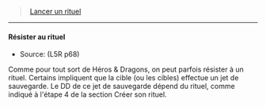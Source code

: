 ﻿---
!GenericItem
Name: Résister au rituel
Source: (L5R p68)
Id: l5r_rituals_hd.md#résister-au-rituel
ParentLink: l5r_rituals_hd.md#lancer-un-rituel
ParentName: Lancer un rituel
NameLevel: 4
Attributes:
  Name: Résister au rituel
  Markdown: >+
    #### <!--Name-->Résister au rituel<!--/Name-->


    - Source: <!--Source-->(L5R p68)<!--/Source-->


    Comme pour tout sort de Héros & Dragons, on peut parfois résister à un rituel. Certains impliquent que la cible (ou les cibles) effectue un jet de sauvegarde. Le DD de ce jet de sauvegarde dépend du rituel, comme indiqué à l'étape 4 de la section Créer son rituel.

  Source: (L5R p68)
AttributesDictionary: >+
  Name: Résister au rituel

  Markdown: >+

    #### <!--Name-->Résister au rituel<!--/Name-->





    - Source: <!--Source-->(L5R p68)<!--/Source-->





    Comme pour tout sort de Héros & Dragons, on peut parfois résister à un rituel. Certains impliquent que la cible (ou les cibles) effectue un jet de sauvegarde. Le DD de ce jet de sauvegarde dépend du rituel, comme indiqué à l'étape 4 de la section Créer son rituel.



  Source: (L5R p68)

---
> [Lancer un rituel](hd_l5r_rituals.md)

---

#### Résister au rituel

- Source: (L5R p68)

Comme pour tout sort de Héros & Dragons, on peut parfois résister à un rituel. Certains impliquent que la cible (ou les cibles) effectue un jet de sauvegarde. Le DD de ce jet de sauvegarde dépend du rituel, comme indiqué à l'étape 4 de la section Créer son rituel.

